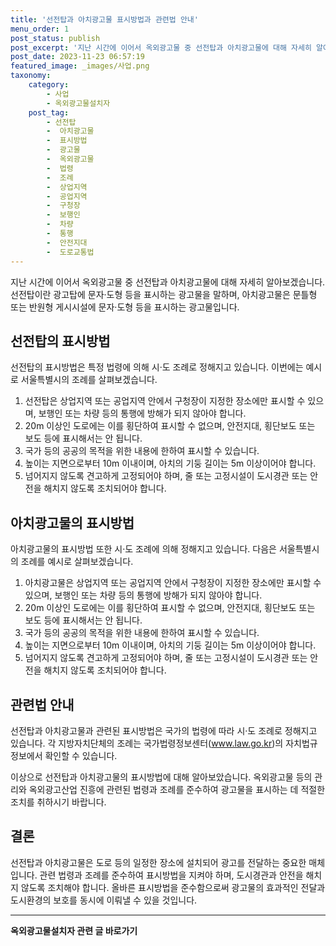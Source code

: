```yaml
---
title: '선전탑과 아치광고물 표시방법과 관련법 안내'
menu_order: 1
post_status: publish
post_excerpt: '지난 시간에 이어서 옥외광고물 중 선전탑과 아치광고물에 대해 자세히 알아보겠습니다. 선전탑이란 광고탑에 문자 도형 등을 표시하는 광고물을 말하며, 아치광고물은 문틀형 또는 반원형 게시시설에 문자 도형 등을 표시하는 광고물입니다.'
post_date: 2023-11-23 06:57:19
featured_image: _images/사업.png
taxonomy:
    category:
        - 사업
        - 옥외광고물설치자
    post_tag:
        - 선전탑
        -  아치광고물
        -  표시방법
        -  광고물
        -  옥외광고물
        -  법령
        -  조례
        -  상업지역
        -  공업지역
        -  구청장
        -  보행인
        -  차량
        -  통행
        -  안전지대
        -  도로교통법
---
```



지난 시간에 이어서 옥외광고물 중 선전탑과 아치광고물에 대해 자세히 알아보겠습니다. 선전탑이란 광고탑에 문자·도형 등을 표시하는 광고물을 말하며, 아치광고물은 문틀형 또는 반원형 게시시설에 문자·도형 등을 표시하는 광고물입니다.

## 선전탑의 표시방법

선전탑의 표시방법은 특정 법령에 의해 시·도 조례로 정해지고 있습니다. 이번에는 예시로 서울특별시의 조례를 살펴보겠습니다.

1. 선전탑은 상업지역 또는 공업지역 안에서 구청장이 지정한 장소에만 표시할 수 있으며, 보행인 또는 차량 등의 통행에 방해가 되지 않아야 합니다.
2. 20m 이상인 도로에는 이를 횡단하여 표시할 수 없으며, 안전지대, 횡단보도 또는 보도 등에 표시해서는 안 됩니다.
3. 국가 등의 공공의 목적을 위한 내용에 한하여 표시할 수 있습니다.
4. 높이는 지면으로부터 10m 이내이며, 아치의 기둥 길이는 5m 이상이어야 합니다.
5. 넘어지지 않도록 견고하게 고정되어야 하며, 줄 또는 고정시설이 도시경관 또는 안전을 해치지 않도록 조치되어야 합니다.

## 아치광고물의 표시방법

아치광고물의 표시방법 또한 시·도 조례에 의해 정해지고 있습니다. 다음은 서울특별시의 조례를 예시로 살펴보겠습니다.

1. 아치광고물은 상업지역 또는 공업지역 안에서 구청장이 지정한 장소에만 표시할 수 있으며, 보행인 또는 차량 등의 통행에 방해가 되지 않아야 합니다.
2. 20m 이상인 도로에는 이를 횡단하여 표시할 수 없으며, 안전지대, 횡단보도 또는 보도 등에 표시해서는 안 됩니다.
3. 국가 등의 공공의 목적을 위한 내용에 한하여 표시할 수 있습니다.
4. 높이는 지면으로부터 10m 이내이며, 아치의 기둥 길이는 5m 이상이어야 합니다.
5. 넘어지지 않도록 견고하게 고정되어야 하며, 줄 또는 고정시설이 도시경관 또는 안전을 해치지 않도록 조치되어야 합니다.

## 관련법 안내

선전탑과 아치광고물과 관련된 표시방법은 국가의 법령에 따라 시·도 조례로 정해지고 있습니다. 각 지방자치단체의 조례는 국가법령정보센터(www.law.go.kr)의 자치법규정보에서 확인할 수 있습니다.

이상으로 선전탑과 아치광고물의 표시방법에 대해 알아보았습니다. 옥외광고물 등의 관리와 옥외광고산업 진흥에 관련된 법령과 조례를 준수하여 광고물을 표시하는 데 적절한 조치를 취하시기 바랍니다.

## 결론
선전탑과 아치광고물은 도로 등의 일정한 장소에 설치되어 광고를 전달하는 중요한 매체입니다. 관련 법령과 조례를 준수하여 표시방법을 지켜야 하며, 도시경관과 안전을 해치지 않도록 조치해야 합니다. 올바른 표시방법을 준수함으로써 광고물의 효과적인 전달과 도시환경의 보호를 동시에 이뤄낼 수 있을 것입니다.
<!-- wp:separator -->
<hr class="wp-block-separator has-alpha-channel-opacity"/>
<!-- /wp:separator -->

<!-- wp:group {"backgroundColor":"base","layout":{"type":"constrained"}} -->
<div class="wp-block-group has-base-background-color has-background"><!-- wp:paragraph {"align":"center","fontSize":"medium"} -->
<p class="has-text-align-center has-large-font-size"><strong>옥외광고물설치자 관련 글 바로가기</strong></p>
<!-- /wp:paragraph -->


<!-- wp:latest-posts
{"categories":[{"id":27298,"count":19,"description":"","link":"https://uknowlaw.com/category/%ec%98%a5%ec%99%b8%ea%b4%91%ea%b3%a0%eb%ac%bc%ec%84%a4%ec%b9%98%ec%9e%90/","name":"옥외광고물설치자","slug":"옥외광고물설치자","taxonomy":"category","parent":0,"meta":[],"_links":{"self":[{"href":"https://uknowlaw.com/wp-json/wp/v2/categories/27298"}],"collection":[{"href":"https://uknowlaw.com/wp-json/wp/v2/categories"}],"about":[{"href":"https://uknowlaw.com/wp-json/wp/v2/taxonomies/category"}],"wp:post_type":[{"href":"https://uknowlaw.com/wp-json/wp/v2/posts?categories=27298"}],"curies":[{"name":"wp","href":"https://api.w.org/{rel}","templated":true}]}}],"postsToShow":100,"excerptLength":28,"postLayout":"grid","columns":2,"featuredImageAlign":"left","featuredImageSizeSlug":"large","fontSize":"small"} /--></div>
<!-- /wp:group -->